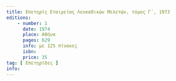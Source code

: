 ```yaml
---
title: Επετηρίς Εταιρείας Λευκαδικών Μελετών, τόμος Γ΄, 1973
editions:
    - number: 1
      date: 1974
      place: Αθήνα
      pages: 629
      info: με 125 πίνακες
      isbn: 
      price: 35
tag: [ Επετηρίδες ]
info: 
---
```


